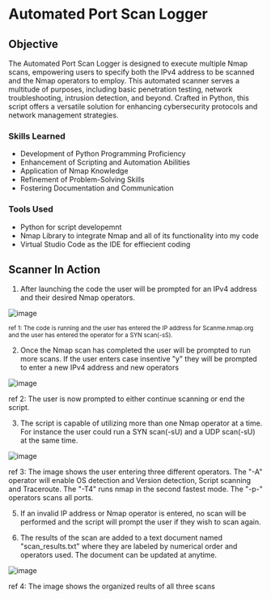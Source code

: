 # Automated Port Scan Logger

## Objective
The Automated Port Scan Logger is designed to execute multiple Nmap scans, empowering users to specify both the IPv4 address to be scanned and the Nmap operators to employ. This automated scanner serves a multitude of purposes, including basic penetration testing, network troubleshooting, intrusion detection, and beyond. Crafted in Python, this script offers a versatile solution for enhancing cybersecurity protocols and network management strategies.

### Skills Learned

- Development of Python Programming Proficiency
- Enhancement of Scripting and Automation Abilities
- Application of Nmap Knowledge
- Refinement of Problem-Solving Skills
- Fostering Documentation and Communication

### Tools Used

- Python for script developemnt
- Nmap Library to integrate Nmap and all of its functionality into my code
- Virtual Studio Code as the IDE for effiecient coding

## Scanner In Action
1. After launching the code the user will be prompted for an IPv4 address and their desired Nmap operators.

<img src="https://github.com/WesleyKProfile/Automated-Port-Scan-Logger/assets/168662972/04293f92-87a8-491c-801f-f901506d7d1b" alt="image">

<small>ref 1: The code is running and the user has entered the IP address for Scanme.nmap.org and the user has entered the operator for a SYN scan(-sS).</small>


2. Once the Nmap scan has completed the user will be prompted to run more scans. If the user enters case insentive "y" they will be prompted to enter a new IPv4 address and new operators

![image](https://github.com/WesleyKProfile/Automated-Port-Scan-Logger/assets/168662972/a36dabac-93ee-4564-9fdf-79c5809dda52)

ref 2: The user is now prompted to either continue scanning or end the script.

3. The script is capable of utilizing more than one Nmap operator at a time. For instance the user could run a SYN scan(-sU) and a UDP scan(-sU) at the same time.

![image](https://github.com/WesleyKProfile/Automated-Port-Scan-Logger/assets/168662972/bda21b68-e7c4-4e3d-b01a-ed7f3f423958)

ref 3: The image shows the user entering three different operators. The "-A" operator will enable OS detection and Version detection, Script scanning and Traceroute. The "-T4" runs nmap in the second fastest mode. The "-p-" operators scans all ports. 

5. If an invalid IP address or Nmap operator is entered, no scan will be performed and the script will prompt the user if they wish to scan again.

6. The results of the scan are added to a text document named "scan_results.txt" where they are labeled by numerical order and operators used. The document can be updated at anytime. 

![image](https://github.com/WesleyKProfile/Automated-Port-Scan-Logger/assets/168662972/1385e69e-a221-4d60-bff8-4100ac3bd773)

ref 4: The image shows the organized reults of all three scans

